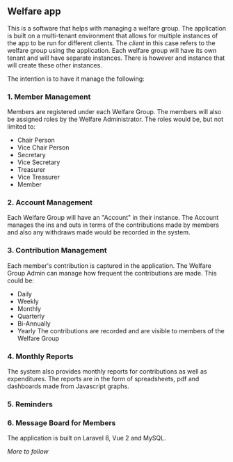 ## Welfare app

This is a software that helps with managing a welfare group. The application is built on a multi-tenant environment that allows for multiple instances of the app to be run for different clients. 
The _client_ in this case refers to the welfare group using the application. Each welfare group will have its own tenant and will have separate instances. There is however and instance that will create these other instances.

The intention is to have it manage the following:
### 1. Member Management
Members are registered under each Welfare Group. The members will also be assigned roles by the Welfare Administrator. The roles would be, but not limited to: 
+ Chair Person
+ Vice Chair Person
+ Secretary
+ Vice Secretary
+ Treasurer
+ Vice Treasurer
+ Member
### 2. Account Management
Each Welfare Group will have an "Account" in their instance. The Account manages the ins and outs in terms of the contributions made by members and also any withdraws made would be recorded in the system.
### 3. Contribution Management
Each member's contribution is captured in the application. The Welfare Group Admin can manage how frequent the contributions are made. This could be: 
+ Daily
+ Weekly
+ Monthly
+ Quarterly
+ Bi-Annually
+ Yearly
The contributions are recorded and are visible to members of the Welfare Group
### 4. Monthly Reports
The system also provides monthly reports for contributions as well as expenditures.
The reports are in the form of spreadsheets, pdf and dashboards made from Javascript graphs.
### 5. Reminders
### 6. Message Board for Members

The application is built on Laravel 8, Vue 2 and MySQL.

_More to follow_

